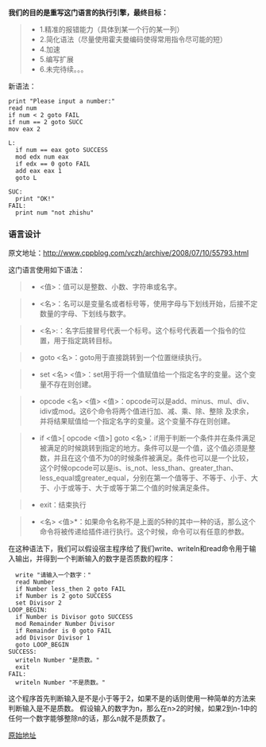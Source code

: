 
**我们的目的是重写这门语言的执行引擎，最终目标：**
> * 1.精准的报错能力（具体到某一个行的某一列）
> * 2.简化语法（尽量使用霍夫曼编码使得常用指令尽可能的短）
> * 4.加速
> * 5.编写扩展
> * 6.未完待续。。。


新语法：
```
print "Please input a number:"
read num
if num < 2 goto FAIL
if num == 2 goto SUCC
mov eax 2

L:
  if num == eax goto SUCCESS
  mod edx num eax
  if edx == 0 goto FAIL
  add eax eax 1
  goto L

SUC:
  print "OK!"
FAIL:
  print num "not zhishu"
```
  
### 语言设计


原文地址：http://www.cppblog.com/vczh/archive/2008/07/10/55793.html

这门语言使用如下语法：
 
> * <值>：值可以是整数、小数、字符串或名字。

> * <名>：名可以是变量名或者标号等，使用字母与下划线开始，后接不定数量的字母、下划线与数字。

> * <名>:：名字后接冒号代表一个标号。这个标号代表着一个指令的位置，用于指定跳转目标。

> * goto <名>：goto用于直接跳转到一个位置继续执行。

> * set <名> <值>：set用于将一个值赋值给一个指定名字的变量。这个变量不存在则创建。

> * opcode <名> <值> <值>：opcode可以是add、minus、mul、div、idiv或mod。这6个命令将两个值进行加、减、乘、除、整除 及求余，并将结果赋值给一个指定名字的变量。这个变量不存在则创建。

> * if <值>[ opcode <值>] goto <名>：if用于判断一个条件并在条件满足被满足的时候跳转到指定的地方。条件可以是一个值，这个值必须是整数，并且在这个值不为0的时候条件被满足。条件也可以是一个比较，这个时候opcode可以是is、is_not、less_than、greater_than、less_equal或greater_equal，分别在第一个值等于、不等于、小于、大于、小于或等于、大于或等于第二个值的时候满足条件。

> * exit：结束执行

> * <名> <值>*：如果命令名称不是上面的5种的其中一种的话，那么这个命令将被传递给插件进行执行。这个时候，命令可以有任意的参数。
 
在这种语法下，我们可以假设宿主程序给了我们write、writeln和read命令用于输入输出，并得到一个判断输入的数字是否质数的程序：
```
  write "请输入一个数字："
  read Number
  if Number less_then 2 goto FAIL
  if Number is 2 goto SUCCESS
  set Divisor 2
LOOP_BEGIN:
  if Number is Divisor goto SUCCESS
  mod Remainder Number Divisor
  if Remainder is 0 goto FAIL
  add Divisor Divisor 1
  goto LOOP_BEGIN
SUCCESS:
  writeln Number "是质数。"
  exit
FAIL:
  writeln Number "不是质数。"
```
这个程序首先判断输入是不是小于等于2，如果不是的话则使用一种简单的方法来判断输入是不是质数。
假设输入的数字为n，那么在n>2的时候，如果2到n-1中的任何一个数字能够整除n的话，那么n就不是质数了。


[原始地址][2]

[1]: http://www.cppblog.com/vczh/archive/2008/07/10/55793.html
[2]: http://www.cppblog.com/vczh/archive/2008/07/10/55793.html
